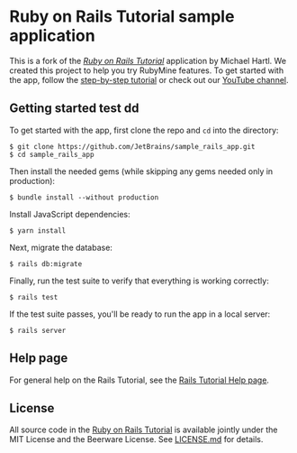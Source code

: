 # Ruby on Rails Tutorial sample application

This is a fork of the [*Ruby on Rails Tutorial*](http://www.railstutorial.org/) application by Michael Hartl. 
We created this project to help you try RubyMine features.
To get started with the app, follow the [step-by-step tutorial](https://www.jetbrains.com/help/ruby/get-started.html) 
or check out our [YouTube channel](https://www.youtube.com/playlist?list=PLQ176FUIyIUanO72dRf6lOefKIznviKKJ).

## Getting started test dd

To get started with the app, first clone the repo and `cd` into the directory:

```
$ git clone https://github.com/JetBrains/sample_rails_app.git 
$ cd sample_rails_app
```

Then install the needed gems (while skipping any gems needed only in production):

```
$ bundle install --without production
```

Install JavaScript dependencies:

```
$ yarn install
```

Next, migrate the database:

```
$ rails db:migrate
```

Finally, run the test suite to verify that everything is working correctly:

```
$ rails test
```

If the test suite passes, you'll be ready to run the app in a local server:

```
$ rails server
```

## Help page

For general help on the Rails Tutorial, see the [Rails Tutorial Help page](https://www.railstutorial.org/help).

## License

All source code in the [Ruby on Rails Tutorial](https://www.railstutorial.org/)
is available jointly under the MIT License and the Beerware License. See
[LICENSE.md](LICENSE.md) for details.
